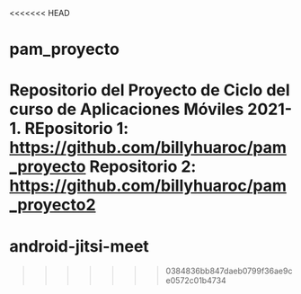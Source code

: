 <<<<<<< HEAD
# pam_proyecto
Repositorio del Proyecto de Ciclo del curso de Aplicaciones Móviles 2021-1.
REpositorio 1: https://github.com/billyhuaroc/pam_proyecto
Repositorio 2: https://github.com/billyhuaroc/pam_proyecto2
=======
# android-jitsi-meet
>>>>>>> 0384836bb847daeb0799f36ae9ce0572c01b4734
